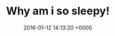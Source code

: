 ---
layout: post
title: "Why am i so sleepy!"
date:   2016-01-12 14:13:20 +0000
categories: jekyll update
---